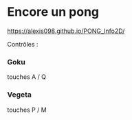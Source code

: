 # Encore un pong

https://alexis098.github.io/PONG_Info2D/

Contrôles :

### Goku
touches A / Q 
### Vegeta
touches P / M 
